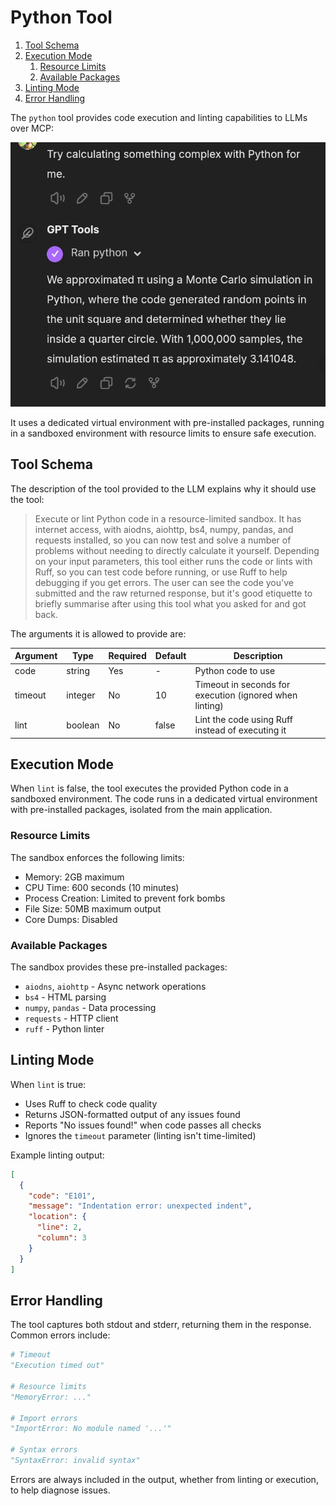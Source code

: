 # Python Tool

1. [Tool Schema](#tool-schema)
2. [Execution Mode](#execution-mode)
   1. [Resource Limits](#resource-limits)
   2. [Available Packages](#available-packages)
3. [Linting Mode](#linting-mode)
4. [Error Handling](#error-handling)

The `python` tool provides code execution and linting capabilities to LLMs over MCP:

![Screenshot of GPT asked to perform a complex calculation then estimating π using Monte Carlo simulation](./images/python-usage.png)

It uses a dedicated virtual environment with pre-installed packages, running in a sandboxed
environment with resource limits to ensure safe execution.

## Tool Schema

The description of the tool provided to the LLM explains why it should use the tool:

> Execute or lint Python code in a resource-limited sandbox. It has internet access, with aiodns,
> aiohttp, bs4, numpy, pandas, and requests installed, so you can now test and solve a number of
> problems without needing to directly calculate it yourself. Depending on your input parameters,
> this tool either runs the code or lints with Ruff, so you can test code before running, or use
> Ruff to help debugging if you get errors. The user can see the code you've submitted and the raw
> returned response, but it's good etiquette to briefly summarise after using this tool what you
> asked for and got back.

The arguments it is allowed to provide are:

| Argument | Type | Required | Default | Description |
|----------|------|----------|---------|-------------|
| code | string | Yes | - | Python code to use |
| timeout | integer | No | 10 | Timeout in seconds for execution (ignored when linting) |
| lint | boolean | No | false | Lint the code using Ruff instead of executing it |

## Execution Mode

When `lint` is false, the tool executes the provided Python code in a sandboxed environment.
The code runs in a dedicated virtual environment with pre-installed packages, isolated from the
main application.

### Resource Limits

The sandbox enforces the following limits:

- Memory: 2GB maximum
- CPU Time: 600 seconds (10 minutes)
- Process Creation: Limited to prevent fork bombs
- File Size: 50MB maximum output
- Core Dumps: Disabled

### Available Packages

The sandbox provides these pre-installed packages:

- `aiodns`, `aiohttp` - Async network operations
- `bs4` - HTML parsing
- `numpy`, `pandas` - Data processing
- `requests` - HTTP client
- `ruff` - Python linter

## Linting Mode

When `lint` is true:

- Uses Ruff to check code quality
- Returns JSON-formatted output of any issues found
- Reports "No issues found!" when code passes all checks
- Ignores the `timeout` parameter (linting isn't time-limited)

Example linting output:

```json
[
  {
    "code": "E101",
    "message": "Indentation error: unexpected indent",
    "location": {
      "line": 2,
      "column": 3
    }
  }
]
```

## Error Handling

The tool captures both stdout and stderr, returning them in the response. Common errors include:

```python
# Timeout
"Execution timed out"

# Resource limits
"MemoryError: ..."

# Import errors
"ImportError: No module named '...'"

# Syntax errors
"SyntaxError: invalid syntax"
```

Errors are always included in the output, whether from linting or execution, to help diagnose issues.
